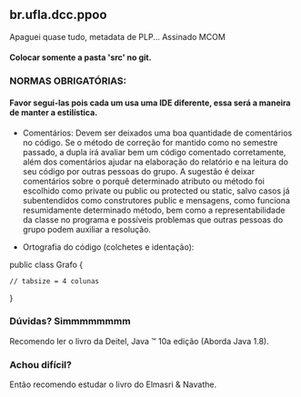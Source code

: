 ## br.ufla.dcc.ppoo

Apaguei quase tudo, metadata de PLP...
Assinado MCOM

#### Colocar somente a pasta 'src' no git.

### NORMAS OBRIGATÓRIAS:

#### Favor segui-las pois cada um usa uma IDE diferente, essa será a maneira de manter a estilística.

- Comentários: Devem ser deixados uma boa quantidade de comentários no código. Se o método de correção for mantido como no semestre passado, a dupla irá avaliar bem um código comentado corretamente, além dos comentários ajudar na elaboração do relatório e na leitura do seu código por outras pessoas do grupo. A sugestão é deixar comentários sobre o porquê determinado atributo ou método foi escolhido como private ou public ou protected ou static, salvo casos já subentendidos como construtores public e mensagens, como funciona resumidamente determinado método, bem como a representabilidade da classe no programa e possíveis problemas que outras pessoas do grupo podem auxiliar a resolução.

- Ortografia do código (colchetes e identação):

public class  Grafo {

	// tabsize = 4 colunas
	
}

### Dúvidas? Simmmmmmmm

Recomendo ler o livro da Deitel, Java ™ 10a edição (Aborda Java 1.8).

### Achou difícil?

Então recomendo estudar o livro do Elmasri & Navathe.
